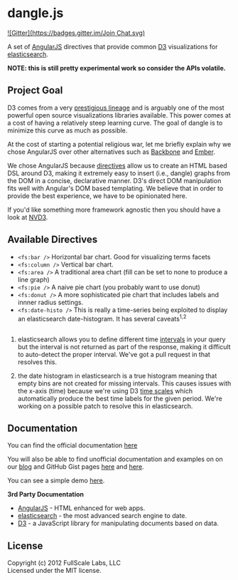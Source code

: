 # dangle.js
[![Gitter](https://badges.gitter.im/Join Chat.svg)](https://gitter.im/waleedasif322/dangle?utm_source=badge&utm_medium=badge&utm_campaign=pr-badge&utm_content=badge)

A set of [AngularJS](http://angularjs.org/) directives that provide common [D3](http://d3js.org/) visualizations for [elasticsearch](http://www.elasticsearch.org/).

**NOTE: this is still pretty experimental work so consider the APIs volatile.**

## Project Goal

D3 comes from a very [prestigious lineage](http://en.wikipedia.org/wiki/Protovis#Context) and is arguably one of the most powerful open source visualizations libraries available. This power comes at a cost of having a relatively steep learning curve. The goal of dangle is to minimize this curve as much as possible.

At the cost of starting a potential religious war, let me briefly explain why we chose AngularJS over other alternatives such as [Backbone](http://backbonejs.org/) and [Ember](http://emberjs.com/).

We chose AngularJS because [directives](http://docs.angularjs.org/guide/directive) allow us to create an HTML based DSL around D3, making it extremely easy to insert (i.e., dangle) graphs from the DOM in a concise, declarative manner. D3's direct DOM manipulation fits well with Angular's DOM based templating. We believe that in order to provide the best experience, we have to be opinionated here.

If you'd like something more framework agnostic then you should have a look at [NVD3](http://nvd3.org/).

## Available Directives

- `<fs:bar />` Horizontal bar chart. Good for visualizing terms facets
- `<fs:column />` Vertical bar chart.
- `<fs:area />` A traditional area chart (fill can be set to none to produce a line graph)
- `<fs:pie />` A naive pie chart (you probably want to use donut)
- `<fs:donut />` A more sophisticated pie chart that includes labels and innner radius settings.
- `<fs:date-histo />` This is really a time-series being exploited to display an elasticsearch date-histogram. It has several caveats<sup>1,2</sup>

## 

1. elasticsearch allows you to define different time [intervals](http://www.elasticsearch.org/guide/reference/api/search/facets/date-histogram-facet.html) in your query but the interval is not returned as part of the response, making it difficult to auto-detect the proper interval. We've got a pull request in that resolves this.

2. the date histogram in elasticsearch is a true histogram meaning that empty bins are not created for missing intervals. This causes issues with the x-axis (time) because we're using D3 [time scales](https://github.com/mbostock/d3/wiki/Time-Scales) which automatically produce the best time labels for the given period. We're working on a possible patch to resolve this in elasticsearch.

## Documentation
You can find the official documentation [here](http://www.fullscale.co/dangle)

You will also be able to find unofficial documentation and examples on on our 
[blog](http://www.fullscale.co/blog/) and GitHub Gist pages [here](https://gist.github.com/mattweber)
and [here](https://gist.github.com/egaumer).

You can see a simple demo [here](http://www.fullscale.co/dangle/demo/).

**3rd Party Documentation**

- [AngularJS](http://angularjs.org/) - HTML enhanced for web apps.
- [elasticsearch](http://www.elasticsearch.org/) - the most advanced search engine to date.
- [D3](http://d3js.org/) - a JavaScript library for manipulating documents based on data.

## License
Copyright (c) 2012 FullScale Labs, LLC  
Licensed under the MIT license.